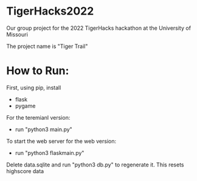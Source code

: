 # TigerHacks2022
Our group project for the 2022 TigerHacks hackathon at the University of Missouri

The project name is "Tiger Trail" 


# How to Run:

First, using pip, install
- flask
- pygame

For the teremianl version:
- run "python3 main.py"

To start the web server for the web version:
- run "python3 flaskmain.py"

Delete data.sqlite and run "python3 db.py" to regenerate it. This resets highscore data

